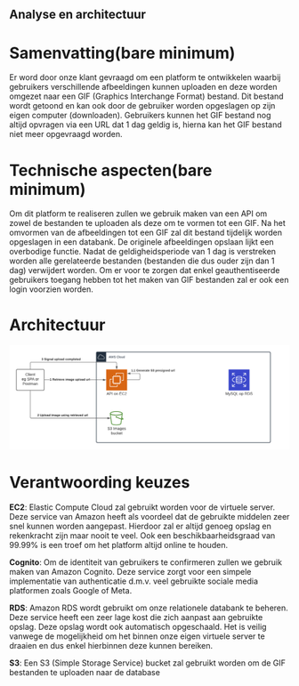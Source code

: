 ## Analyse en architectuur
# Samenvatting(bare minimum)

Er word door onze klant gevraagd om een platform te ontwikkelen waarbij gebruikers verschillende afbeeldingen kunnen uploaden en deze worden omgezet naar een GIF (Graphics Interchange Format) bestand. Dit bestand wordt getoond en kan ook door de gebruiker worden opgeslagen op zijn eigen computer (downloaden).  Gebruikers kunnen het GIF bestand nog altijd opvragen via een URL dat 1 dag geldig is, hierna kan het GIF bestand niet meer opgevraagd worden.

# Technische aspecten(bare minimum)

Om dit platform te realiseren zullen we gebruik maken van een API om zowel de bestanden te uploaden als deze om te vormen tot een GIF. Na het omvormen van de afbeeldingen tot een GIF zal dit bestand tijdelijk worden opgeslagen in een databank. De originele afbeeldingen opslaan lijkt een overbodige functie.
Nadat de geldigheidsperiode van 1 dag is verstreken worden alle gerelateerde bestanden (bestanden die dus ouder zijn dan 1 dag) verwijdert worden.
Om er voor te zorgen dat enkel geauthentiseerde gebruikers toegang hebben tot het maken van GIF bestanden zal er ook een login voorzien worden.



# Architectuur

![ddddd!](images/ICT-archi-flow-diagram.png)


# Verantwoording keuzes
**EC2**: Elastic Compute Cloud zal gebruikt worden voor de virtuele server. Deze service van Amazon heeft als voordeel dat de gebruikte middelen zeer snel kunnen worden aangepast. Hierdoor zal er altijd genoeg opslag en rekenkracht zijn maar nooit te veel. Ook een beschikbaarheidsgraad van 99.99% is een troef om het platform altijd online te houden.

**Cognito**: Om de identiteit van gebruikers te confirmeren zullen we gebruik maken van Amazon Cognito. Deze service zorgt voor een simpele implementatie van authenticatie d.m.v. veel gebruikte sociale media platformen zoals Google of Meta.  

**RDS**: Amazon RDS wordt gebruikt om onze relationele databank te beheren. Deze service heeft een zeer lage kost die zich aanpast aan gebruikte opslag. Deze opslag wordt ook automatisch opgeschaald. Het is veilig vanwege de mogelijkheid om het binnen onze eigen virtuele server te draaien en dus enkel hierbinnen deze kunnen bereiken.

**S3**: Een S3 (Simple Storage Service) bucket zal gebruikt worden om de GIF bestanden te uploaden naar de database
